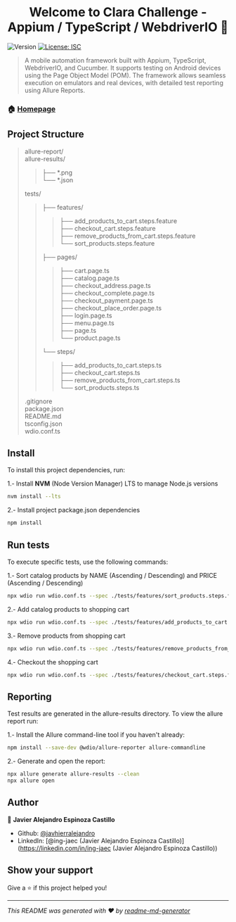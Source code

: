 <h1 align="center">Welcome to Clara Challenge - Appium / TypeScript / WebdriverIO 👋</h1>
<p>
  <img alt="Version" src="https://img.shields.io/badge/version-1.0-blue.svg?cacheSeconds=2592000" />
  <a href="#" target="_blank">
    <img alt="License: ISC" src="https://img.shields.io/badge/License-ISC-yellow.svg" />
  </a>
</p>

> A mobile automation framework built with Appium, TypeScript, WebdriverIO, and Cucumber. It supports testing on Android devices using the Page Object Model (POM). The framework allows seamless execution on emulators and real devices, with detailed test reporting using Allure Reports.

### 🏠 [Homepage](https://github.com/javhierralejandro/clara-challenge-ts)

## Project Structure
>allure-report/ <br>
>allure-results/ <br>
>>├── *.png <br>
>>└── *.json <br>
>
>tests/ <br>
>>├── features/ <br>
>>>├── add_products_to_cart.steps.feature <br>
>>>├── checkout_cart.steps.feature <br>
>>>├── remove_products_from_cart.steps.feature <br>
>>>└── sort_products.steps.feature <br>
>>
>>├── pages/ <br>
>>>├── cart.page.ts <br>
>>>├── catalog.page.ts <br>
>>>├── checkout_address.page.ts <br>
>>>├── checkout_complete.page.ts <br>
>>>├── checkout_payment.page.ts <br>
>>>├── checkout_place_order.page.ts <br>
>>>├── login.page.ts <br>
>>>├── menu.page.ts <br>
>>>├── page.ts <br>
>>>└── product.page.ts <br>
>>
>>└── steps/ <br>
>>>├── add_products_to_cart.steps.ts <br>
>>>├── checkout_cart.steps.ts <br>
>>>├── remove_products_from_cart.steps.ts <br>
>>>└── sort_products.steps.ts <br>
>
>.gitignore <br>
>package.json <br>
>README.md <br>
>tsconfig.json <br>
>wdio.conf.ts <br>


## Install
To install this project dependencies, run:

1.- Install **NVM** (Node Version Manager) LTS to manage Node.js versions
```sh
nvm install --lts
```

2.- Install project package.json dependencies
```sh
npm install
```

## Run tests
To execute specific tests, use the following commands:

1.- Sort catalog products by NAME (Ascending / Descending) and PRICE (Ascending / Descending)
```sh
npx wdio run wdio.conf.ts --spec ./tests/features/sort_products.steps.feature
```

2.- Add catalog products to shopping cart
```sh
npx wdio run wdio.conf.ts --spec ./tests/features/add_products_to_cart.steps.feature
```

3.- Remove products from shopping cart
```sh
npx wdio run wdio.conf.ts --spec ./tests/features/remove_products_from_cart.steps.feature
```

4.- Checkout the shopping cart
```sh
npx wdio run wdio.conf.ts --spec ./tests/features/checkout_cart.steps.feature
```

## Reporting
Test results are generated in the allure-results directory. To view the allure report run:

1.- Install the Allure command-line tool if you haven't already:
```sh
npm install --save-dev @wdio/allure-reporter allure-commandline
```

2.- Generate and open the report:
```sh
npx allure generate allure-results --clean
npx allure open
```

## Author

👤 **Javier Alejandro Espinoza Castillo**

* Github: [@javhierralejandro](https://github.com/javhierralejandro)
* LinkedIn: [@ing-jaec \(Javier Alejandro Espinoza Castillo\)](https://linkedin.com/in/ing-jaec \(Javier Alejandro Espinoza Castillo\))

## Show your support

Give a ⭐️ if this project helped you!

***
_This README was generated with ❤️ by [readme-md-generator](https://github.com/kefranabg/readme-md-generator)_
